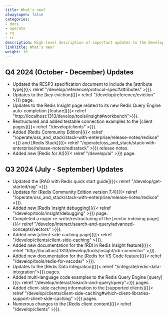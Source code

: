 ```yaml
---
title: What's new?
alwaysopen: false
categories:
- docs
- operate
- rs
- rc
description: High-level description of important updates to the Develop section
linkTitle: What's new?
weight: 10
---
```

## Q4 2024 (October - December) Updates

* Updated the RESP3 specification document to include the [attribute type]({{< relref "/develop/reference/protocol-spec#attributes" >}}).
* Updates to the [key eviction]({{< relref "/develop/reference/eviction" >}}) page.
* Updates to the Redis Insight page related to its new Redis Query Engine auto-completion [feature]({{< relref "http://localhost:1313/develop/tools/insight#workbench">}}).
* Restructured and added testable connection examples to the [client pages]({{< relref "/develop/clients" >}}).
* Added [Redis Community Edition]({{< relref "/operate/oss_and_stack/stack-with-enterprise/release-notes/redisce" >}}) and [Redis Stack]({{< relref "/operate/oss_and_stack/stack-with-enterprise/release-notes/redisstack" >}}) release notes.
* Added new [Redis for AI]({{< relref "/develop/ai" >}}) page.

## Q3 2024 (July - September) Updates

* Updated the [RAG with Redis quick start guide]({{< relref "/develop/get-started/rag" >}}).
* Updates for [Redis Community Edition version 7.4]({{< relref "/operate/oss_and_stack/stack-with-enterprise/release-notes/redisce" >}}).
* Added new [Redis Insight debugging]({{< relref "/develop/tools/insight/debugging" >}}) page.
* Completed a major re-write/restructuring of the [vector indexing page]({{< relref "/develop/interact/search-and-query/advanced-concepts/vectors" >}}).
* Added new [client-side caching page]({{< relref "/develop/clients/client-side-caching" >}}).
* Added new documentation for the [RDI in Redis Insight feature]({{< relref "http://localhost:1313/develop/tools/insight/rdi-connector" >}}).
* Added new documentation for the [Redis for VS Code feature]({{< relref "/develop/tools/redis-for-vscode/" >}}).
* Updates to the [Redis Data Integration]({{< relref "/integrate/redis-data-integration">}}) pages.
* Added multi-language code examples to the Redis Query Engine [query]({{< relref "/develop/interact/search-and-query/query">}}) pages.
* Added client-side caching information to the [supported clients]({{< relref "/develop/clients/client-side-caching#which-client-libraries-support-client-side-caching" >}}) pages.
* Numerous changes to the [Redis client content]({{< relref "/develop/clients" >}}).